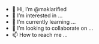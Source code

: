 - 👋 Hi, I’m @maklarified
- 👀 I’m interested in ...
- 🌱 I’m currently learning ...
- 💞️ I’m looking to collaborate on ...
- 📫 How to reach me ...

<!---
maklarified/maklarified is a ✨ special ✨ repository because its `README.md` (this file) appears on your GitHub profile.
You can click the Preview link to take a look at your changes.
--->
